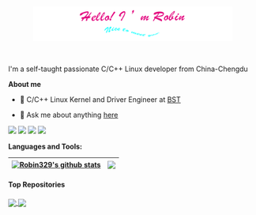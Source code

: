 <p align="center"><a href="https://Robin329.github.io"><img width="80%" src="./assets/Robin.png" /></a></p>

<br />

I'm a self-taught passionate C/C++ Linux developer from China-Chengdu

**About me**

- 💼 C/C++ Linux Kernel and Driver Engineer at [BST](https://www.bst.ai)

- 💬 Ask me about anything [here](https://github.com/Robin329/Robin329/issues)

![](https://visitor-badge.glitch.me/badge?page_id=Robin329)
[![](https://img.shields.io/badge/OS-Arch%20Linux-33aadd?style=flat-square&logo=arch-linux&logoColor=ffffff)](https://www.archlinux.org/)
[![](https://img.shields.io/badge/macOS-M1-Pro-292e33?style=flat-square&logo=apple&logoColor=ffffff)](https://www.tonymacx86.com/)
[![](https://img.shields.io/badge/-C/C++/Python/Shell-007396?style=flat-square&logo=C/C++/Python/Shell&logoColor=ffffff)](https://reactjs.org/)

**Languages and Tools:**


| <a href="https://github.com/Robin329/LearnOpenGL"><img align="center" src="https://github-readme-stats.vercel.app/api?username=Robin329&show_icons=true&include_all_commits=true&theme=buefy&hide_border=true" alt="Robin329's github stats" /></a> | <a href="https://github.com/Robin329/github-readme-stats"><img align="center" src="https://github-readme-stats.vercel.app/api/top-langs/?username=Robin329&layout=compact&theme=buefy&hide_border=true" /></a> |
| ------------- | ------------- |

#### Top Repositories
<a href="https://github.com/Robin329/LearnOpenGL">
  <img align="center" src="https://github-readme-stats.vercel.app/api/pin/?username=Robin329&repo=LearnOpenGL&theme=buefy" />
</a>
<a href="https://github.com/Robin329/Robin329.github.io">
  <img align="center" src="https://github-readme-stats.vercel.app/api/pin/?username=Robin329&repo=Robin329.github.io&theme=buefy" />
</a>

<br />
<br />

